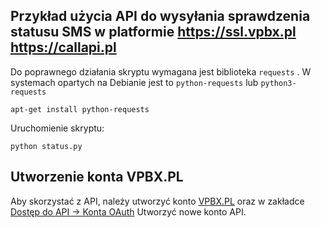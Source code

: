 ## Przykład użycia API do wysyłania sprawdzenia statusu SMS w platformie https://ssl.vpbx.pl https://callapi.pl

Do poprawnego działania skryptu wymagana jest biblioteka `requests` . W systemach opartych na Debianie jest to `python-requests` lub `python3-requests`

```
apt-get install python-requests
```


Uruchomienie skryptu:

```
python status.py
```

## Utworzenie konta VPBX.PL

Aby skorzystać z API, należy utworzyć konto [VPBX.PL](https://ssl.vpbx.pl) oraz w zakładce  [Dostęp do API -> Konta OAuth](https://ssl.vpbx.pl/apiaccounts/view) Utworzyć nowe konto API.


